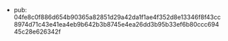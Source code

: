 
- pub: 04fe8c0f886d654b90365a82851d29a42da1f1ae4f352d8e13346f8f43cc8974d71c43e41ea4eb9b642b3b8745e4ea26dd3b95b33ef6b80ccc69445c28e626342f

